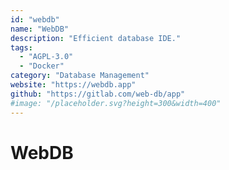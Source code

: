 ```yaml
---
id: "webdb"
name: "WebDB"
description: "Efficient database IDE."
tags:
  - "AGPL-3.0"
  - "Docker"
category: "Database Management"
website: "https://webdb.app"
github: "https://gitlab.com/web-db/app"
#image: "/placeholder.svg?height=300&width=400"
---
```


# WebDB
